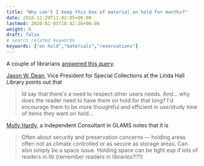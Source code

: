 ```yaml
---
title: "Why can't I keep this box of material on hold for months?"
date: 2018-12-29T11:02:05+06:00
lastmod: 2020-01-05T10:42:26+06:00
weight: 6
draft: false
# search related keywords
keywords: ["on hold","materials","reservations"]
---
```


A couple of librarians [answered this query](https://twitter.com/brimwats/status/1326209504334278657). 


[Jason W. Dean](https://twitter.com/Jason_W_Dean), Vice President for Special Collections at the Linda Hall Library points out that 


> Id say that there's a need to respect other users needs. And... why does the reader need to have them on hold for that long? I'd encourage them to be more thoughtful and efficient in use/study time of items they want on hold...

[Molly Hardy,](https://twitter.com/mollyhardy) a Independent Consultant in GLAMS notes that it is

> Often about security and preservation concerns — holding areas often not as climate controlled or as secure as storage areas. Can also simply be a space issue. Holding space can be tight esp if lots of readers in lib (remember readers in libraries?!?!)
